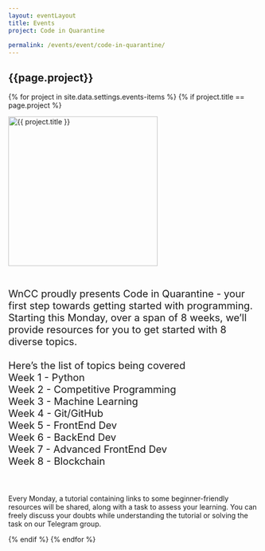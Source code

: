 ```yaml
---
layout: eventLayout
title: Events
project: Code in Quarantine
    
permalink: /events/event/code-in-quarantine/
---
```


<h2 class="display1 m-3 p-3 text-center">{{page.project}}</h2>

{% for project in site.data.settings.events-items %}
{% if project.title == page.project %}
<div>
    <img src="{{ site.baseurl }}/{{ project.image }}"  width = "300" height="300" alt="{{ project.title }}" class="border rounded img-soc">
</div>

<div>
    <p class="display3" style = "font-size:20px;" >
        <br>
        WnCC proudly presents Code in Quarantine - your first step towards getting started with programming. Starting this Monday, over a span of 8 weeks, we’ll provide resources for you to get started with 8 diverse topics.
<br><br>
Here’s the list of topics being covered 
<br>
Week 1 - Python
<br>
Week 2 - Competitive Programming
<br>
Week 3 - Machine Learning
<br>
Week 4 - Git/GitHub
<br>
Week 5 - FrontEnd Dev
<br>
Week 6 - BackEnd Dev
<br>
Week 7 - Advanced FrontEnd Dev
<br>
Week 8 - Blockchain

<br><br>
    Every Monday, a tutorial containing links to some beginner-friendly resources will be shared, along with a task to assess your learning. You can freely discuss your doubts while understanding the tutorial or solving the task on our Telegram group.
    </p>
</div>
{% endif %}
{% endfor %}
